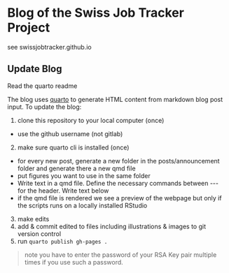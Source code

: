 # Blog of the Swiss Job Tracker Project

see swissjobtracker.github.io

## Update Blog

Read the quarto readme

The blog uses [quarto](https://quarto.org/docs/websites/website-blog.html) to generate HTML content from markdown blog post input. 
To update the blog: 

1. clone this repository to your local computer (once)
- use the github username (not gitlab)

2. make sure quarto cli is installed (once)

- for every new post, generate a new folder in the posts/announcement folder and generate there a new qmd file 
- put figures you want to use in the same folder
- Write text in a qmd file. Define the necessary commands between --- for the header. Write text below
- if the qmd file is rendered we see a preview of the webpage but only if the scripts runs on a locally installed RStudio

3. make edits 
4. add & commit edited to files including illustrations & images to git version control 
5. run `quarto publish gh-pages .` 

> note you have to enter the password of your RSA Key pair multiple times if you use such a password.




